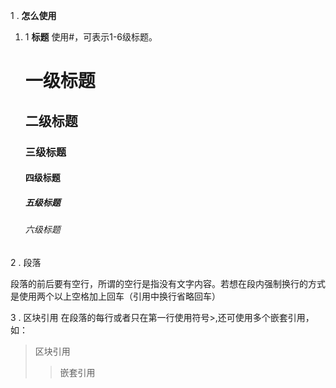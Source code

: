 
1 . **怎么使用**
1. 1 **标题**
使用#，可表示1-6级标题。
    # 一级标题
    ## 二级标题
    ### 三级标题
    #### 四级标题
    ##### 五级标题
    ###### 六级标题
2 . 段落

段落的前后要有空行，所谓的空行是指没有文字内容。若想在段内强制换行的方式是使用两个以上空格加上回车（引用中换行省略回车）


3 .  区块引用
在段落的每行或者只在第一行使用符号>,还可使用多个嵌套引用，如：

 > 区块引用
 >> 嵌套引用
